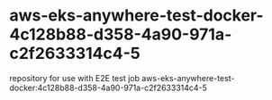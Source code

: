 # aws-eks-anywhere-test-docker-4c128b88-d358-4a90-971a-c2f2633314c4-5
repository for use with E2E test job aws-eks-anywhere-test-docker:4c128b88-d358-4a90-971a-c2f2633314c4-5
